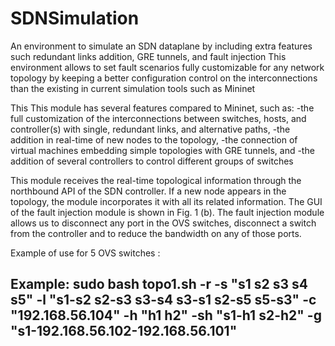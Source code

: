 # SDNSimulation
An environment to simulate an SDN dataplane by including extra features such redundant links addition, GRE tunnels, and fault injection
This environment allows to set fault scenarios fully customizable for any network topology by keeping a better configuration control on
the interconnections than the existing in current simulation tools such as Mininet

This This module has several features compared to Mininet, such as:
-the full customization of the interconnections between switches, hosts, and controller(s) with single, redundant links, and alternative paths,
-the addition in real-time of new nodes to the topology,
-the connection of virtual machines embedding simple
topologies with GRE tunnels, and
-the addition of several controllers to control different
groups of switches

This module receives the real-time topological information through the northbound API of the SDN controller. If a new node appears in the topology, the module incorporates it with all its related information. The GUI of the fault injection module is shown in Fig. 1 (b).
The fault injection module allows us to disconnect any port in the OVS switches, disconnect a switch from the controller and to reduce the bandwidth on any of those ports.

Example of use for 5 OVS switches :


##
## Example: sudo bash topo1.sh -r -s "s1 s2 s3 s4 s5" -l "s1-s2 s2-s3 s3-s4 s3-s1 s2-s5 s5-s3" -c "192.168.56.104" -h "h1 h2" -sh "s1-h1 s2-h2" -g "s1-192.168.56.102-192.168.56.101"
##
